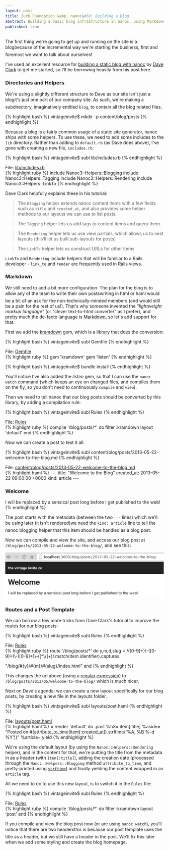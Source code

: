 ```yaml
---
layout: post
title: Zurb Foundation &amp; nanoc&#58; Building a Blog
abstract: Building a basic blog infrastructure in nanoc, using Markdown
published: true
---
```


The first thing we're going to get up and running on the site is a blog&#151;because of the incremental way we're starting the business, first and foremost we want to talk about ourselves! 

I've used an excellent resource for [building a static blog with nanoc](http://clarkdave.net/2012/02/building-a-static-blog-with-nanoc/) by [Dave Clark](http://clarkdave.net) to get me started, so I'll be borrowing heavily from his post here.

### Directories and Helpers

We're using a slightly different structure to Dave as our site isn't just a blog&#151;it's just one part of our company site. As such, we're making a subdirectory, imaginatively entitled `blog`, to contain all the blog related files.

{% highlight bash %}
vintageinvite$ mkdir -p content/blog/posts
{% endhighlight %}

Because a blog is a fairly common usage of a static site generator, nanoc ships with some helpers. To use these, we need to add some includes to the `lib` directory. Rather than adding to `default.rb` (as Dave does above), I've gone with creating a new file, `includes.rb`:

{% highlight bash %}
vintageinvite$ subl lib/includes.rb
{% endhighlight %}

<div class="code-link">File: <a href="https://github.com/chickenboot/vintageinvite/blob/v1.2/lib/includes.rb">lib/includes.rb</a></div>
{% highlight ruby %}
include Nanoc3::Helpers::Blogging
include Nanoc3::Helpers::Tagging
include Nanoc3::Helpers::Rendering
include Nanoc3::Helpers::LinkTo
{% endhighlight %}

Dave Clark helpfully explains these in his tutorial:

> The `Blogging` helper extends nanoc content items with a few fields such as `title` and `created_at`, and also provides some helper methods to our layouts we can use to list posts.

> The `Tagging` helper lets us add tags to content items and query them.

> The `Rendering` helper lets us use view partials, which allows us to nest layouts (this’ll let us built sub-layouts for posts)

> The `LinkTo` helper lets us construct URLs for other items

`LinkTo` and `Rendering` include helpers that will be familiar to a Rails developer - `link_to` and `render` are frequently used in Rails views.

### Markdown

We still need to add a bit more configuration. The plan for the blog is to allow any of the team to write their own posts&#151;writing in html or haml would be a bit of an ask for the non-technically-minded members (and would still be a pain for the rest of us!). That's why someone invented the *"lightweight markup language"* (or "clever text-to-html converter" as I prefer), and pretty much the de-facto language is [Markdown](http://daringfireball.net/projects/markdown/), so let's add support for that. 

First we add the [kramdown](http://kramdown.rubyforge.org/) gem, which is a library that does the conversion:

{% highlight bash %}
vintageinvite$ subl Gemfile
{% endhighlight %}

<div class="code-link">File: <a href="https://github.com/chickenboot/vintageinvite/blob/v1.2/Gemfile">Gemfile</a></div>
{% highlight ruby %}
gem 'kramdown'
gem 'listen'
{% endhighlight %}

{% highlight bash %}
vintageinvite$ bundle install
{% endhighlight %}

You'll notice I've also added the *listen* gem, so that I can use the `nanoc watch` command (which keeps an eye on changed files, and compiles them on the fly, so you don't need to continuously `compile` and `view`).

Then we need to tell nanoc that our blog posts should be converted by this library, by adding a compilation rule:

{% highlight bash %}
vintageinvite$ subl Rules
{% endhighlight %}

<div class="code-link">File: <a href="https://github.com/chickenboot/vintageinvite/blob/v1.2/Rules">Rules</a></div>
{% highlight ruby %}
compile '/blog/posts/*' do
  filter :kramdown
  layout 'default'
end
{% endhighlight %}

Now we can create a post to test it all:

{% highlight bash %}
vintageinvite$ subl content/blog/posts/2013-05-22-welcome-to-the-blog.md
{% endhighlight %}

<div class="code-link">File: <a href="https://github.com/chickenboot/vintageinvite/blob/v1.2/content/blog/posts/2013-05-22-welcome-to-the-blog.md">content/blog/posts/2013-05-22-welcome-to-the-blog.md</a></div>
{% highlight haml %}
---
title: "Welcome to the Blog"
created_at: 2013-05-22 09:00:00 +0000
kind: article
---

### Welcome

I will be replaced by a sensical post long before I get published to the web!
{% endhighlight %}

The post starts with the metadata (between the two `---` lines) which we'll be using later (it isn't rendered)&#151;we need the `kind: article` line to tell the nanoc blogging helper that this item should be handled as a blog post.

Now we can compile and view the site, and access our blog post at `/blog/posts/2013-05-22-welcome-to-the-blog/`, and see this:

![Blog Post](/asset/image/2013-05-22/zurb-nanoc-blog-1.png "Blog Post")

### Routes and a Post Template

We can borrow a few more tricks from Dave Clark's tutorial to improve the routes for our blog posts:

{% highlight bash %}
vintageinvite$ subl Rules
{% endhighlight %}

<div class="code-link">File: <a href="https://github.com/chickenboot/vintageinvite/blob/v1.2/Rules">Rules</a></div>
{% highlight ruby %}
route '/blog/posts/*' do
  y,m,d,slug = /([0-9]+)\-([0-9]+)\-([0-9]+)\-([^\/]+)/.match(item.identifier).captures

  "/blog/#{y}/#{m}/#{slug}/index.html"
end
{% endhighlight %}

This changes the url above (using a [regular expression](http://en.wikipedia.org/wiki/Regular_expression)) to `/blog/posts/2013/05/welcome-to-the-blog/` which is much nicer.

Next on Dave's agenda: we can create a new layout specifically for our blog posts, by creating a new file in the layouts folder.

{% highlight bash %}
vintageinvite$ subl layouts/post.haml
{% endhighlight %}

<div class="code-link">File: <a href="https://github.com/chickenboot/vintageinvite/blob/v1.2/layouts/post.haml">layouts/post.haml</a></div>
{% highlight haml %}
= render 'default' do
  .post
    %h3= item[:title]
    %aside= "Posted on #{attribute_to_time(item[:created_at]).strftime('%A, %B %-d %Y')}"
    %article= yield
{% endhighlight %}

We're using the default layout (by using the `Nanoc::Helpers::Rendering` helper), and in the content for that, we're putting the title from the metadata in as a header (with `item[:title]`), adding the creation date (processed through the `Nanoc::Helpers::Blogging` method `attribute_to_time`, and pretty-printed using [`strftime`](http://apidock.com/ruby/DateTime/strftime)) and finally yielding the content wrapped in an `article` tag.

All we need to do to use this new layout, is to switch it in the `Rules` file:

{% highlight bash %}
vintageinvite$ subl Rules
{% endhighlight %}

<div class="code-link">File: <a href="https://github.com/chickenboot/vintageinvite/blob/v1.2/Rules">Rules</a></div>
{% highlight ruby %}
compile '/blog/posts/*' do
  filter :kramdown
  layout 'post'
end
{% endhighlight %}

If you compile and view the blog post now (or are using `nanoc watch`), you'll notice that there are two headers&#151;this is because our post template uses the title as a header, but we still have a header in the post. We'll fix this later when we add some styling and create the blog homepage.